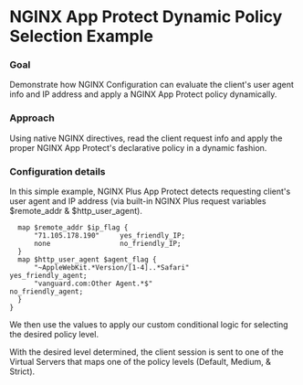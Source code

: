 # NGINX App Protect Dynamic Policy Selection Example 

### Goal 
Demonstrate how NGINX Configuration can evaluate the client's user agent info and IP address and apply a NGINX App Protect policy dynamically.

### Approach 
Using native NGINX directives, read the client request info and apply the proper NGINX App Protect's declarative policy in a dynamic fashion.

### Configuration details 
In this simple example, NGINX Plus App Protect detects requesting client's user agent and IP address (via built-in NGINX Plus request variables $remote_addr & $http_user_agent).  

```nginx
  map $remote_addr $ip_flag {
      "71.105.178.190"     yes_friendly_IP;
      none                 no_friendly_IP;
  }
  map $http_user_agent $agent_flag {
      "~AppleWebKit.*Version/[1-4]..*Safari"                                yes_friendly_agent;
      "vanguard.com:Other Agent.*$"                                         no_friendly_agent;
  }
}
```

We then use the values to apply our custom conditional logic for selecting the desired policy level. 


With the desired level determined, the client session is sent to one of the Virtual Servers that maps one of the policy levels (Default, Medium, & Strict). 
